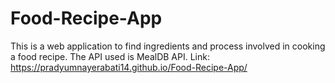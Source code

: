 # Food-Recipe-App
This is a web application to find ingredients and process involved in cooking a food recipe. The API used is MealDB API.
Link: https://pradyumnayerabati14.github.io/Food-Recipe-App/
